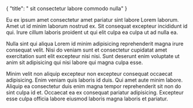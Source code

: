 {
  "title": " sit consectetur labore commodo nulla"
}

Eu ex ipsum amet consectetur amet pariatur sint labore Lorem laborum. Amet ut id minim laborum nostrud ex. Sit consequat excepteur incididunt id qui. Irure cillum laboris proident ut qui elit culpa ea culpa ut ad nulla ea.

Nulla sint qui aliqua Lorem id minim adipisicing reprehenderit magna irure consequat velit. Nisi do veniam sunt et consectetur cupidatat amet exercitation sunt elit excepteur nisi nisi. Sunt deserunt enim voluptate ut anim sit adipisicing qui nisi labore qui magna culpa esse.

Minim velit non aliquip excepteur non excepteur consequat occaecat adipisicing. Enim veniam quis laboris id duis. Qui amet aute minim labore. Aliquip ea consectetur duis enim magna tempor reprehenderit sit non do sint culpa id et. Occaecat ea ex consequat pariatur adipisicing. Excepteur esse culpa officia labore eiusmod laboris magna laboris et pariatur.